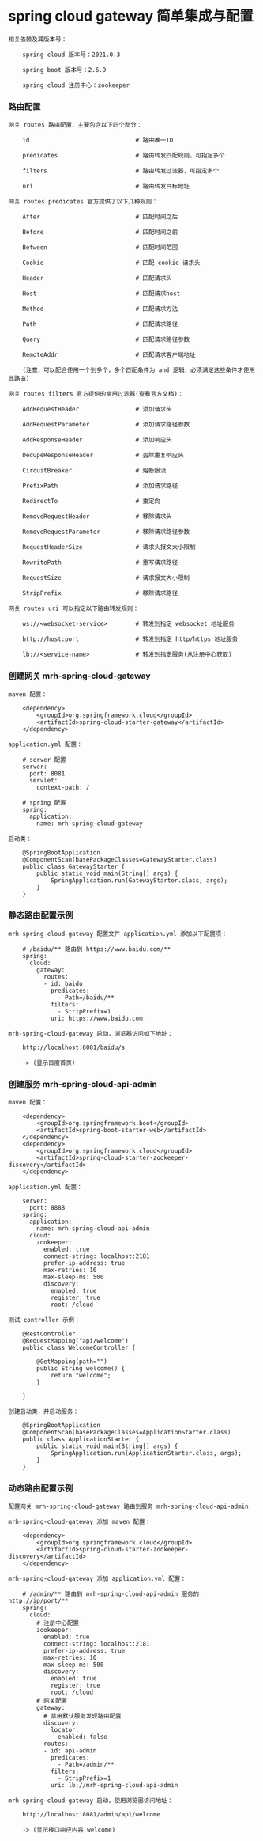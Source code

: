 
# spring cloud gateway 简单集成与配置

    相关依赖及其版本号：

        spring cloud 版本号：2021.0.3

        spring boot 版本号：2.6.9

        spring cloud 注册中心：zookeeper

### 路由配置

    网关 routes 路由配置，主要包含以下四个部分：

        id                              # 路由唯一ID

        predicates                      # 路由转发匹配规则，可指定多个

        filters                         # 路由转发过滤器，可指定多个

        uri                             # 路由转发目标地址

    网关 routes predicates 官方提供了以下几种规则：

        After                           # 匹配时间之后

        Before                          # 匹配时间之前

        Between                         # 匹配时间范围

        Cookie                          # 匹配 cookie 请求头

        Header                          # 匹配请求头

        Host                            # 匹配请求host

        Method                          # 匹配请求方法

        Path                            # 匹配请求路径

        Query                           # 匹配请求路径参数

        RemoteAddr                      # 匹配请求客户端地址

        (注意，可以配合使用一个到多个，多个匹配条件为 and 逻辑，必须满足这些条件才使用此路由)

    网关 routes filters 官方提供的常用过滤器(查看官方文档)：

        AddRequestHeader                # 添加请求头

        AddRequestParameter             # 添加请求路径参数

        AddResponseHeader               # 添加响应头

        DedupeResponseHeader            # 去除重复响应头

        CircuitBreaker                  # 熔断限流

        PrefixPath                      # 添加请求路径

        RedirectTo                      # 重定向

        RemoveRequestHeader             # 移除请求头

        RemoveRequestParameter          # 移除请求路径参数

        RequestHeaderSize               # 请求头报文大小限制

        RewritePath                     # 重写请求路径

        RequestSize                     # 请求报文大小限制

        StripPrefix                     # 移除请求路径

    网关 routes uri 可以指定以下路由转发规则：

        ws://<websocket-service>        # 转发到指定 websocket 地址服务

        http://host:port                # 转发到指定 http/https 地址服务

        lb://<service-name>             # 转发到指定服务(从注册中心获取)

### 创建网关 mrh-spring-cloud-gateway

    maven 配置：

        <dependency>
            <groupId>org.springframework.cloud</groupId>
            <artifactId>spring-cloud-starter-gateway</artifactId>
        </dependency>

    application.yml 配置：

        # server 配置
        server:
          port: 8081
          servlet:
            context-path: /

        # spring 配置
        spring:
          application:
            name: mrh-spring-cloud-gateway

    启动类：

        @SpringBootApplication
        @ComponentScan(basePackageClasses=GatewayStarter.class)
        public class GatewayStarter {
            public static void main(String[] args) {
                SpringApplication.run(GatewayStarter.class, args);
            }
        }

### 静态路由配置示例

    mrh-spring-cloud-gateway 配置文件 application.yml 添加以下配置项：

        # /baidu/** 路由到 https://www.baidu.com/**
        spring:
          cloud:
            gateway:
              routes:
              - id: baidu
                predicates:
                  - Path=/baidu/**
                filters:
                  - StripPrefix=1
                uri: https://www.baidu.com

    mrh-spring-cloud-gateway 启动，浏览器访问如下地址：

        http://localhost:8081/baidu/s

        -> (显示百度首页)

### 创建服务 mrh-spring-cloud-api-admin

    maven 配置：

        <dependency>
            <groupId>org.springframework.boot</groupId>
            <artifactId>spring-boot-starter-web</artifactId>
        </dependency>
        <dependency>
            <groupId>org.springframework.cloud</groupId>
            <artifactId>spring-cloud-starter-zookeeper-discovery</artifactId>
        </dependency>

    application.yml 配置：

        server:
          port: 8888
        spring:
          application:
            name: mrh-spring-cloud-api-admin
          cloud:
            zookeeper:
              enabled: true
              connect-string: localhost:2181
              prefer-ip-address: true
              max-retries: 10
              max-sleep-ms: 500
              discovery:
                enabled: true
                register: true
                root: /cloud

    测试 controller 示例：

        @RestController
        @RequestMapping("api/welcome")
        public class WelcomeController {

            @GetMapping(path="")
            public String welcome() {
                return "welcome";
            }

        }

    创建启动类，并启动服务：

        @SpringBootApplication
        @ComponentScan(basePackageClasses=ApplicationStarter.class)
        public class ApplicationStarter {
            public static void main(String[] args) {
                SpringApplication.run(ApplicationStarter.class, args);
            }
        }

### 动态路由配置示例

    配置网关 mrh-spring-cloud-gateway 路由到服务 mrh-spring-cloud-api-admin

    mrh-spring-cloud-gateway 添加 maven 配置：

        <dependency>
            <groupId>org.springframework.cloud</groupId>
            <artifactId>spring-cloud-starter-zookeeper-discovery</artifactId>
        </dependency>

    mrh-spring-cloud-gateway 添加 application.yml 配置：

        # /admin/** 路由到 mrh-spring-cloud-api-admin 服务的 http://ip/port/**
        spring:
          cloud:
            # 注册中心配置
            zookeeper:
              enabled: true
              connect-string: localhost:2181
              prefer-ip-address: true
              max-retries: 10
              max-sleep-ms: 500
              discovery:
                enabled: true
                register: true
                root: /cloud
            # 网关配置
            gateway:
              # 禁用默认服务发现路由配置
              discovery:
                locator:
                  enabled: false
              routes:
              - id: api-admin
                predicates:
                  - Path=/admin/**
                filters:
                  - StripPrefix=1
                uri: lb://mrh-spring-cloud-api-admin

    mrh-spring-cloud-gateway 启动，使用浏览器访问地址：

        http://localhost:8081/admin/api/welcome

        -> (显示接口响应内容 welcome)
